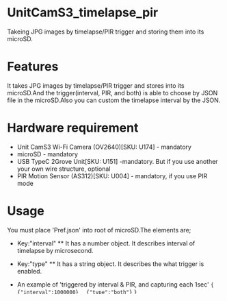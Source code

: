 # UnitCamS3_timelapse_pir
Takeing JPG images by timelapse/PIR trigger and storing them into its microSD.

# Features
It takes JPG images by timelapse/PIR trigger and stores into its microSD.And the trigger(interval, PIR, and both) is able to choose by JSON file in the microSD.Also you can custom the timelapse interval by the JSON.

# Hardware requirement
* Unit CamS3 Wi-Fi Camera (OV2640)[SKU: U174] - mandatory
* microSD - mandatory
* USB TypeC 2Grove Unit[SKU: U151] -mandatory. But if you use another your own wire structure, optional
* PIR Motion Sensor (AS312)[SKU: U004] - mandatory, if you use PIR mode

# Usage
You must place 'Pref.json' into root of microSD.The elements are;  
* Key:"interval"
** It has a number object. It describes interval of timelapse by microsecond.
* Key:"type"
** It has a string object. It describes the what trigger is enabled.

* An example of 'triggered by interval & PIR, and capturing each 1sec'
    `{`
    `  {"interval":1000000}`
    `  {"type":"both"}`
    `}`

# License
"UnitCamS3_timelapse_pir" is under [MIT license](https://en.wikipedia.org/wiki/MIT_License).
